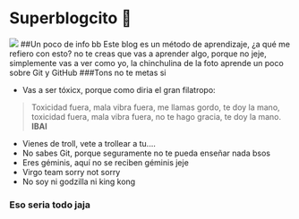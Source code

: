 # Superblogcito 🎈
![](https://i.imgur.com/H1kBAD1.jpg)
##Un poco de info bb
Este blog es un método de aprendizaje, ¿a qué me refiero con esto?
no te creas que vas a aprender algo, porque no jeje, simplemente vas a ver como yo, la chinchulina de la foto aprende un poco sobre Git y GitHub
###Tons no te metas si
- Vas a ser tóxicx, porque como diria el gran filatropo:

> Toxicidad fuera, mala vibra fuera, me llamas gordo, te doy la mano, toxicidad fuera, mala vibra fuera, no te hago gracia, te doy la mano. **IBAI**

- Vienes de troll, vete a trollear a tu....
- No sabes Git, porque seguramente no te pueda enseñar nada bsos
- Eres géminis, aquí no se reciben géminis jeje
- Virgo team sorry not sorry
- No soy ni godzilla ni king kong

### Eso seria todo jaja